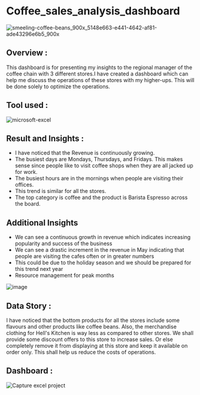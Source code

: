 # Coffee_sales_analysis_dashboard
![smeeling-coffee-beans_900x_5148e663-e441-4642-af81-ade43296e6b5_900x](https://github.com/user-attachments/assets/e560fc1f-1a71-4dd7-9013-b0a0b2c2d4c1)

## Overview : 
This dashboard is for presenting my insights to the regional manager of the coffee chain with 3 different stores.I have created a dashboard which can help me discuss the operations of these stores with my higher-ups. This will be done solely to optimize the operations.

## Tool used :
![microsoft-excel](https://github.com/user-attachments/assets/01e819f6-cb8c-48cc-810e-3992cdd1c480)

## Result and Insights :
- I have noticed that the Revenue is continuously growing.
- The busiest days are Mondays, Thursdays, and Fridays. This makes sense since people like to visit coffee shops when they are all jacked up for work.
- The busiest hours are in the mornings when people are visiting their offices.
- This trend is similar for all the stores.
- The top category is coffee and the product is Barista Espresso across the board.

## Additional Insights
- We can see a continuous growth in revenue which indicates increasing popularity and success of the business
- We can see a drastic increment in the revenue in May indicating that people are visiting the cafes often or in greater numbers
- This could be due to the  holiday season and we should be prepared for this trend next year
- Resource management for peak months

![image](https://github.com/user-attachments/assets/16df1cba-d0fe-4dba-a1a9-e1e330c58dbf)


## Data Story :
I have noticed that the bottom products for all the stores include some flavours and other products like coffee beans. Also, the merchandise clothing for Hell's Kitchen is way less as compared to other stores. We shall provide some discount offers to this store to increase sales. Or else completely remove it from displaying at this store and keep it available on order only. This shall help us reduce the costs of operations.

## Dashboard :

![Capture excel project](https://github.com/user-attachments/assets/63f74c1e-d940-4c6a-809b-19a7ee66e179)
